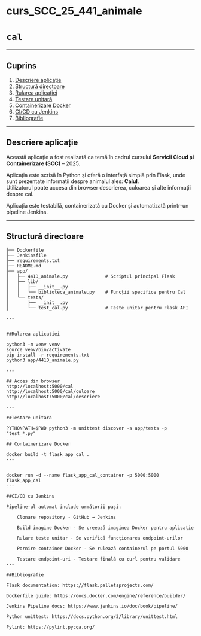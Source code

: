 
# curs_SCC_25_441_animale

# `cal`

---

## Cuprins

1. [Descriere aplicație](#descriere-aplicație)
2. [Structură directoare](#structură-directoare)
3. [Rularea aplicației](#rularea-aplicației)
4. [Testare unitară](#testare-unitară)
5. [Containerizare Docker](#containerizare-docker)
6. [CI/CD cu Jenkins](#cicd-cu-jenkins)
7. [Bibliografie](#bibliografie)

---

## Descriere aplicație

Această aplicație a fost realizată ca temă în cadrul cursului **Servicii Cloud și Containerizare (SCC)** – 2025.

Aplicația este scrisă în Python și oferă o interfață simplă prin Flask, unde sunt prezentate informații despre animalul ales: **Calul**.  
Utilizatorul poate accesa din browser descrierea, culoarea și alte informații despre cal.

Aplicația este testabilă, containerizată cu Docker și automatizată printr-un pipeline Jenkins.

---

## Structură directoare

```text
├── Dockerfile
├── Jenkinsfile
├── requirements.txt
├── README.md
├── app/
│   ├── 441D_animale.py              # Scriptul principal Flask
│   ├── lib/
│   │   ├── __init__.py
│   │   └── biblioteca_animale.py    # Funcții specifice pentru Cal
│   └── tests/
│       ├── __init__.py
│       └── test_cal.py              # Teste unitar pentru Flask API

---


##Rularea aplicatiei

python3 -m venv venv
source venv/bin/activate
pip install -r requirements.txt
python3 app/441D_animale.py

---

## Acces din browser
http://localhost:5000/cal
http://localhost:5000/cal/culoare
http://localhost:5000/cal/descriere

---

##Testare unitara

PYTHONPATH=$PWD python3 -m unittest discover -s app/tests -p "test_*.py"
---
## Containerizare Docker

docker build -t flask_app_cal .
---


docker run -d --name flask_app_cal_container -p 5000:5000 flask_app_cal
---

##CI/CD cu Jenkins

Pipeline-ul automat include următorii pași:

    Clonare repository - GitHub → Jenkins

    Build imagine Docker - Se creează imaginea Docker pentru aplicație

    Rulare teste unitar - Se verifică funcționarea endpoint-urilor

    Pornire container Docker - Se rulează containerul pe portul 5000

    Testare endpoint-uri - Testare finală cu curl pentru validare
---

##Bibliografie

Flask documentation: https://flask.palletsprojects.com/

Dockerfile guide: https://docs.docker.com/engine/reference/builder/

Jenkins Pipeline docs: https://www.jenkins.io/doc/book/pipeline/

Python unittest: https://docs.python.org/3/library/unittest.html

Pylint: https://pylint.pycqa.org/
